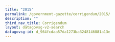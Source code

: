 ```yaml
---
title: "2015"
permalink: /government-gazette/corrigendum/2015/
description: ""
third_nav_title: Corrigendum
layout: datagovsg-v2-search
datagovsg-id: d_964fcdaa57da1273ba3248146881a13e
---
```

